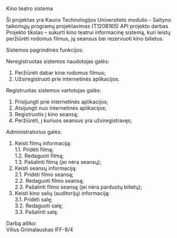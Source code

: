 Kino teatro sistema

Ši projektas yra Kauno Technologijos Universiteto modulio - Saityno taikomųjų programų projektavimas (T120B165) API projekto darbas<br>
Projekto tikslas – sukurti kino teatrui informacinę sistemą, kuri leistų peržiūrėti rodomus filmus, jų seansus bei rezervuoti kino bilietus.<br>

Sistemos pagrindinės funkcijos:

Neregistruotas sistemos naudotojas galės:<br>
1.	Peržiūrėti dabar kine rodomus filmus;<br>
2.	Užsiregistruoti prie internetinės aplikacijos.<br>

Registruotas sistemos vartotojas galės:<br>
1.	Prisijungti prie internetinės aplikacijos;<br>
2.	Atsijungti nuo internetinės aplikacijos;<br>
3.	Registruotis į kino seansą;<br>
4.	Peržiūrėti, į kuriuos seansus yra užsiregistravęs;<br>

Administratorius galės:<br>
1.	Keisti filmų informaciją:<br>
1.1.	Pridėti filmą;<br>
1.2.	Redaguoti filmą;<br>
1.3.	Pašalinti filmą (jei nėra seansų);<br>
2.	Keisti seansų informaciją:<br>
2.1.	Pridėti filmo seansą;<br>
2.2.	Redaguoti filmo seansą;<br>
2.3.	Pašalinti filmo seansą (jei nėra parduotų bilietų);<br>
3.	Keisti kino salių (auditorijų) informaciją:<br>
3.1.	Pridėti salę;<br>
3.2.	Redaguoti salę;<br>
3.3.	Pašalinti salę.<br>


Darbą atliko:<br>
Vilius Grimalauskas IFF-8/4
